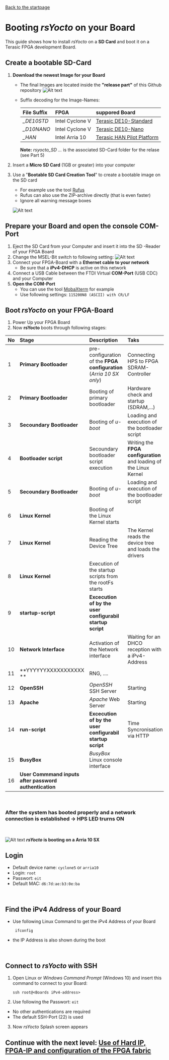  [Back to the startpage](https://github.com/robseb/rsyocto)
 
# Booting *rsYocto* on your Board
This guide shows how to install *rsYocto* on a **SD Card** and boot it on a Terasic FPGA development Board. 

## Create a bootable SD-Card 
1. **Download the newest Image for your Board**
    + The final Images are located inside the **"release part"** of this Github repository 
       ![Alt text](releasepart2.png?raw=true "relase part")
    
    + Suffix decoding for the Image-Names:
    
      | File Suffix | FPGA | suppored Board
      |:--|:--|:--|
      | *_DE10STD* | Intel Cyclone V | [Terasic DE10-Standard](https://www.terasic.com.tw/cgi-bin/page/archive.pl?Language=English&CategoryNo=167&No=1081)
      | *_D10NANO* | Intel Cyclone V | [Terasic DE10-Nano](https://www.terasic.com.tw/cgi-bin/page/archive.pl?Language=English&CategoryNo=167&No=1046)
      | *_HAN* | Intel Arria 10 | [Terasic HAN Pilot Platform](https://www.terasic.com.tw/cgi-bin/page/archive.pl?Language=English&CategoryNo=228&No=1133)
      
      **Note:** *rsyocto_SD ...* is the associated SD-Card folder for the relase (see Part 5) 
 2. Insert a **Micro SD Card** (1GB or greater) into your computer  
 3. Use a "**Bootable SD Card Creation Tool**" to create a bootable image on the SD card
    + For example use the tool [Rufus](https://rufus.ie/) 
    + Rufus can also use the ZIP-archive directly (that is even faster)
    + Ignore all warning message boxes

      
    ![Alt text](rufusSDbuilf2.png?raw=true "rufus")
    
  ## Prepare your Board and open the console COM-Port
  1. Eject the SD Card from your Computer and insert it into the SD -Reader of your FPGA Board
  2. Change the MSEL-Bit switch to following setting: 
   ![Alt text](requiredMSEL.jpg?raw=true "Required MSEL-Bit Switch Selection")
  3. Connect your FPGA-Board with a **Ethernet cable to your network**
     + Be sure that a **iPv4-DHCP** is active on this network 
  4. Connect a USB Cable between the FTDI Virtual **COM-Port** (USB CDC) and your Computer
  5. **Open the COM-Port**
     + You can use the tool [MobaXterm](https://mobaxterm.mobatek.net/) for example
     + Use following settings: `115200N8 (ASCII) with CR/LF`
    
## Boot *rsYocto* on your FPGA-Board
  1. Power Up your FPGA Board
  2. Now **rsYocto** boots through following stages:
  
   | No | Stage | Description | Taks 
   |:--|:--|:--|:--|
   | 1 | **Primary Bootloader** | pre-configuration of the **FPGA configuration** (*Arria 10 SX only*) | Connecting HPS to FPGA SDRAM-Controller 
   | 2 | **Primary Bootloader** | Booting of primary bootloader | Hardware check and startup (SDRAM,...)
   | 3 | **Secoundary Bootloader** | Booting of *u-boot* | Loading and execution of the bootloader script
   | 4 | **Bootloader script** | Secoundary bootloader script execution | Writing the **FPGA configuration** and loading of the Linux Kernel
   | 5 | **Secoundary Bootloader** | Booting of *u-boot* | Loading and execution of the bootloader script
   | 6 | **Linux Kernel** | Booting of the Linux Kernel starts |  
   | 7 | **Linux Kernel** | Reading the Device Tree | The Kernel reads the device tree and loads the drivers 
   | 8 | **Linux Kernel** | Execution of the startup scripts from the rootFs starts | 
   | 9 | **startup-script** | **Excecution of by the user configurabil startup script** |
   | 10 | **Network Interface** | Activation of the Network interface | Waiting for an DHCO reception with a iPv4-Address
   | 11 | **YYYYYYXXXXXXXXXXX **| RNG, .... | 
   | 12 | **OpenSSH** | *OpenSSH* SSH Server  | Starting
   | 13 | **Apache** | *Apache* Web Server  | Starting
   | 14 | **run-script** | **Excecution of by the user configurabil startup script** | Time Syncronisation via HTTP
   | 15 | **BusyBox** | *BusyBox* Linux console interface | 
   | 16 | **User Commmand inputs after password authentication** |
   <br>
 
  ### **After the system has booted properly and a network connection is established -> HPS LED trurns ON**
  <br>
  
   ![Alt text](rsYoctoArria10BootLog.gif?raw=true "rufus")
   ***rsYocto* is booting on a Arria 10 SX**
  
  
## Login
* Default device name: `cyclone5` or `arria10` 
* Login: `root`
* Passwort:  `eit`
* Default MAC: `d6:7d:ae:b3:0e:ba`
 <br>
 
 ## Find the iPv4 Address of your Board
 * Use following Linux Command to get the iPv4 Address of your Board
     ````shell
      ifconfig
     ```` 
 * the IP Address is also shown during the boot
 <br> 
 
## Connect to *rsYocto* with SSH
1. Open Linux or *Windows Command Prompt* (Windows 10) and insert this command to connect to your Board: 
    ```
    ssh root@<Boards iPv4-address>
    ```
2. Use following the Passwort: `eit`
  * No other authentications are required
  * The default SSH-Port (22) is used 
3. Now *rsYocto* Splash screen appears

 ## Continue with the next level: [Use of Hard IP, FPGA-IP and configuration of the FPGA fabric](2_FPGA_HARDIP.md)
